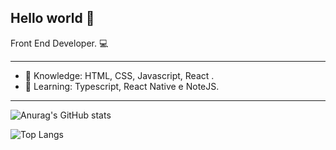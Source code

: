 ## Hello world  👋

Front End Developer. :computer:

<hr>

- :pushpin: Knowledge: HTML, CSS, Javascript, React .
- :blue_book: Learning: Typescript, React Native e NoteJS.

<hr>

![Anurag's GitHub stats](https://github-readme-stats.vercel.app/api?username=joao-monteiro-santos&show_icons=true&theme=highcontrast)

![Top Langs](https://github-readme-stats.vercel.app/api/top-langs/?username=joao-monteiro-santos&show_icons=true&theme=highcontrast)

